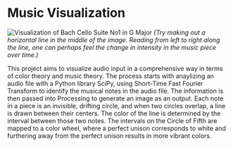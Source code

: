 # Music Visualization

![Visualization of *Bach Cello Suite No1 in G Major*](https://user-images.githubusercontent.com/78770681/195198413-5b138ca3-5e00-4cac-9f82-049cb6fe94e3.jpg)
*(Try making out a horizontal line in the middle of the image. Reading from left to right along the line, one can perhaps feel the change in intensity in the music piece over time.)*


This project aims to visualize audio input in a comprehensive way in terms of color theory and music theory. The process starts with anaylizing an audio file with a Python library SciPy, using Short-Time Fast Fourier Transform to identify the musical notes in the audio file. The information is then passed into Processing to generate an image as an output. Each note in a piece is an invisible, drifting circle, and when two circles overlap, a line is drawn between their centers. The color of the line is determined by the interval between those two notes. The intervals on the Circle of Fifth are mapped to a color wheel, where a perfect unison corresponds to white and furthering away from the perfect unison results in more vibrant colors.
